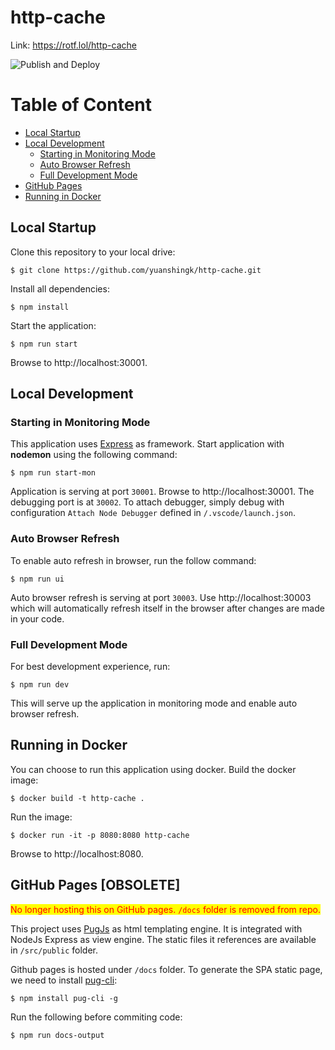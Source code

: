# http-cache

Link: https://rotf.lol/http-cache

![Publish and Deploy](https://github.com/yuanshingk/http-cache/actions/workflows/main.yml/badge.svg)

# Table of Content

-   [Local Startup](#local-startup)
-   [Local Development](#local-development)
    -   [Starting in Monitoring Mode](#starting-in-monitoring-mode)
    -   [Auto Browser Refresh](#auto-browser-refresh)
    -   [Full Development Mode](#full-development-mode)
-   [GitHub Pages](#github-pages)
-   [Running in Docker](#running-in-docker)

## Local Startup

Clone this repository to your local drive:

```
$ git clone https://github.com/yuanshingk/http-cache.git
```

Install all dependencies:

```
$ npm install
```

Start the application:

```
$ npm run start
```

Browse to http://localhost:30001.

## Local Development

### Starting in Monitoring Mode

This application uses [Express](https://expressjs.com/) as framework.
Start application with **nodemon** using the following command:

```
$ npm run start-mon
```

Application is serving at port `30001`. Browse to http://localhost:30001. The debugging port is at `30002`.
To attach debugger, simply debug with configuration `Attach Node Debugger` defined in `/.vscode/launch.json`.

### Auto Browser Refresh

To enable auto refresh in browser, run the follow command:

```
$ npm run ui
```

Auto browser refresh is serving at port `30003`. Use http://localhost:30003 which will automatically refresh itself in the browser after changes are made in your code.

### Full Development Mode

For best development experience, run:

```
$ npm run dev
```

This will serve up the application in monitoring mode and enable auto browser refresh.

## Running in Docker

You can choose to run this application using docker.
Build the docker image:

```
$ docker build -t http-cache .
```

Run the image:

```
$ docker run -it -p 8080:8080 http-cache
```

Browse to http://localhost:8080.

## GitHub Pages [OBSOLETE]

<span style="background-color: #FFFF00; color: #FF0000">No longer hosting this on GitHub pages. `/docs` folder is removed from repo.</span>

This project uses [PugJs](https://pugjs.org/api/getting-started.html) as html templating engine. It is integrated with NodeJs Express as view engine.
The static files it references are available in `/src/public` folder.

Github pages is hosted under `/docs` folder. To generate the SPA static page, we need to install [pug-cli](https://github.com/pugjs/pug-cli):

```
$ npm install pug-cli -g
```

Run the following before commiting code:

```
$ npm run docs-output
```
